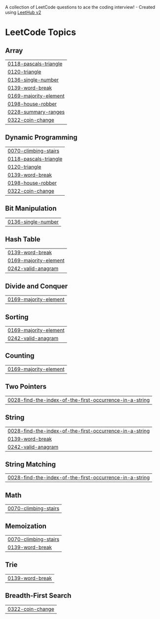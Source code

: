 A collection of LeetCode questions to ace the coding interview! - Created using [LeetHub v2](https://github.com/arunbhardwaj/LeetHub-2.0)
<!---LeetCode Topics Start-->
# LeetCode Topics
## Array
|  |
| ------- |
| [0118-pascals-triangle](https://github.com/Shanvithareddy/LEETCODE_DSA/tree/master/0118-pascals-triangle) |
| [0120-triangle](https://github.com/Shanvithareddy/LEETCODE_DSA/tree/master/0120-triangle) |
| [0136-single-number](https://github.com/Shanvithareddy/LEETCODE_DSA/tree/master/0136-single-number) |
| [0139-word-break](https://github.com/Shanvithareddy/LEETCODE_DSA/tree/master/0139-word-break) |
| [0169-majority-element](https://github.com/Shanvithareddy/LEETCODE_DSA/tree/master/0169-majority-element) |
| [0198-house-robber](https://github.com/Shanvithareddy/LEETCODE_DSA/tree/master/0198-house-robber) |
| [0228-summary-ranges](https://github.com/Shanvithareddy/LEETCODE_DSA/tree/master/0228-summary-ranges) |
| [0322-coin-change](https://github.com/Shanvithareddy/LEETCODE_DSA/tree/master/0322-coin-change) |
## Dynamic Programming
|  |
| ------- |
| [0070-climbing-stairs](https://github.com/Shanvithareddy/LEETCODE_DSA/tree/master/0070-climbing-stairs) |
| [0118-pascals-triangle](https://github.com/Shanvithareddy/LEETCODE_DSA/tree/master/0118-pascals-triangle) |
| [0120-triangle](https://github.com/Shanvithareddy/LEETCODE_DSA/tree/master/0120-triangle) |
| [0139-word-break](https://github.com/Shanvithareddy/LEETCODE_DSA/tree/master/0139-word-break) |
| [0198-house-robber](https://github.com/Shanvithareddy/LEETCODE_DSA/tree/master/0198-house-robber) |
| [0322-coin-change](https://github.com/Shanvithareddy/LEETCODE_DSA/tree/master/0322-coin-change) |
## Bit Manipulation
|  |
| ------- |
| [0136-single-number](https://github.com/Shanvithareddy/LEETCODE_DSA/tree/master/0136-single-number) |
## Hash Table
|  |
| ------- |
| [0139-word-break](https://github.com/Shanvithareddy/LEETCODE_DSA/tree/master/0139-word-break) |
| [0169-majority-element](https://github.com/Shanvithareddy/LEETCODE_DSA/tree/master/0169-majority-element) |
| [0242-valid-anagram](https://github.com/Shanvithareddy/LEETCODE_DSA/tree/master/0242-valid-anagram) |
## Divide and Conquer
|  |
| ------- |
| [0169-majority-element](https://github.com/Shanvithareddy/LEETCODE_DSA/tree/master/0169-majority-element) |
## Sorting
|  |
| ------- |
| [0169-majority-element](https://github.com/Shanvithareddy/LEETCODE_DSA/tree/master/0169-majority-element) |
| [0242-valid-anagram](https://github.com/Shanvithareddy/LEETCODE_DSA/tree/master/0242-valid-anagram) |
## Counting
|  |
| ------- |
| [0169-majority-element](https://github.com/Shanvithareddy/LEETCODE_DSA/tree/master/0169-majority-element) |
## Two Pointers
|  |
| ------- |
| [0028-find-the-index-of-the-first-occurrence-in-a-string](https://github.com/Shanvithareddy/LEETCODE_DSA/tree/master/0028-find-the-index-of-the-first-occurrence-in-a-string) |
## String
|  |
| ------- |
| [0028-find-the-index-of-the-first-occurrence-in-a-string](https://github.com/Shanvithareddy/LEETCODE_DSA/tree/master/0028-find-the-index-of-the-first-occurrence-in-a-string) |
| [0139-word-break](https://github.com/Shanvithareddy/LEETCODE_DSA/tree/master/0139-word-break) |
| [0242-valid-anagram](https://github.com/Shanvithareddy/LEETCODE_DSA/tree/master/0242-valid-anagram) |
## String Matching
|  |
| ------- |
| [0028-find-the-index-of-the-first-occurrence-in-a-string](https://github.com/Shanvithareddy/LEETCODE_DSA/tree/master/0028-find-the-index-of-the-first-occurrence-in-a-string) |
## Math
|  |
| ------- |
| [0070-climbing-stairs](https://github.com/Shanvithareddy/LEETCODE_DSA/tree/master/0070-climbing-stairs) |
## Memoization
|  |
| ------- |
| [0070-climbing-stairs](https://github.com/Shanvithareddy/LEETCODE_DSA/tree/master/0070-climbing-stairs) |
| [0139-word-break](https://github.com/Shanvithareddy/LEETCODE_DSA/tree/master/0139-word-break) |
## Trie
|  |
| ------- |
| [0139-word-break](https://github.com/Shanvithareddy/LEETCODE_DSA/tree/master/0139-word-break) |
## Breadth-First Search
|  |
| ------- |
| [0322-coin-change](https://github.com/Shanvithareddy/LEETCODE_DSA/tree/master/0322-coin-change) |
<!---LeetCode Topics End-->